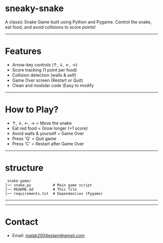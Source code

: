 # sneaky-snake
A classic Snake Game built using Python and Pygame. Control the snake, eat food,
and avoid collisions to score points!

---
# Features

- Arrow-key controls (↑, ↓, ←, →)
- Score tracking (1 point per food)
- Collision detection (walls & self)
- Game Over screen (Restart or Quit)
- Clean and modular code (Easy to modify

---

# How to Play?

- ↑, ↓, ←, → = Move the snake
- Eat red food = Grow longer (+1 score)
- Avoid walls & yourself = Game Over
- Press 'Q' = Quit game
- Press 'C' = Restart after Game Over

---

# structure

``` 
 snake-game/  
│── snake.py          # Main game script  
│── README.md         # This file  
│── requirements.txt  # Dependencies (Pygame)  
```
---


---

# Contact

- Email: malak2004eslam@gmail.com
